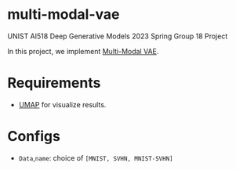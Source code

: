 # multi-modal-vae
UNIST AI518 Deep Generative Models 2023 Spring Group 18 Project

In this project, we implement [Multi-Modal VAE](https://arxiv.org/abs/1911.03393).

# Requirements

- [UMAP](https://umap-learn.readthedocs.io/en/latest/) for visualize results.

# Configs

- `Data`,`name`: choice of `[MNIST, SVHN, MNIST-SVHN]`
